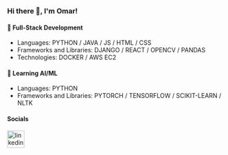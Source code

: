 ### Hi there 👋, I'm Omar!

#### 🔭 Full-Stack Development
  
- Languages: PYTHON / JAVA / JS / HTML / CSS
- Frameworks and Libraries: DJANGO / REACT / OPENCV / PANDAS
- Technologies: DOCKER / AWS EC2

#### 🌱 Learning AI/ML

- Languages: PYTHON
- Frameworks and Libraries: PYTORCH / TENSORFLOW / SCIKIT-LEARN / NLTK

#### Socials
[<img src='https://cdn.jsdelivr.net/npm/simple-icons@3.0.1/icons/linkedin.svg' alt='linkedin' height='40'>](https://www.linkedin.com/in/omarjomaa/)  
